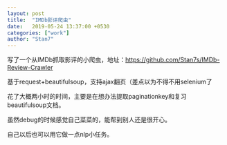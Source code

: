 ```yaml
---
layout: post
title:  "IMDb影评爬虫"
date:   2019-05-24 13:37:00 +0530
categories: ["work"]
author: "Stan7"
---
```


写了一个从IMDb抓取影评的小爬虫，地址：https://github.com/Stan7s/IMDb-Review-Crawler

基于request+beautifulsoup，支持ajax翻页（差点以为不得不用selenium了

花了大概两小时的时间，主要是在想办法提取paginationkey和复习beautifulsoup文档。

虽然debug的时候感觉自己菜菜的，能帮到别人还是很开心。

自己以后也可以用它做一点nlp小任务。